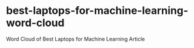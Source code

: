 # best-laptops-for-machine-learning-word-cloud
Word Cloud of Best Laptops for Machine Learning Article 

